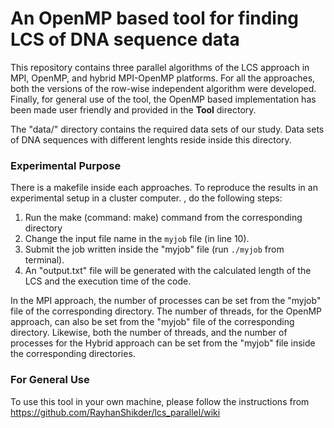# An OpenMP based tool for finding LCS of DNA sequence data
This repository contains three parallel algorithms of the LCS approach in MPI, OpenMP, and hybrid MPI-OpenMP platforms.
For all the approaches, both the versions of the row-wise independent algorithm were developed.
Finally, for general use of the tool, the OpenMP based implementation has been made user friendly and provided in the **Tool** directory.

The "data/" directory contains the required data sets of our study. Data sets of DNA sequences with different lenghts reside inside this directory.
### Experimental Purpose
There is a makefile inside each approaches. To reproduce the results in an experimental setup in a cluster computer. , do the following steps:
1. Run the make (command: make) command from the corresponding directory
2. Change the input file name in the `myjob` file (in line 10).
3. Submit the job written inside the "myjob" file (run `./myjob` from terminal).
4. An "output.txt" file will be generated with the calculated length of the LCS and the execution time of the code.

In the MPI approach, the number of processes can be set from the "myjob" file of the corresponding directory. The number of threads, for the OpenMP approach, can also be set from the "myjob" file of the corresponding directory. Likewise, both the number of threads, and the number of processes for the Hybrid approach can be set from the "myjob" file inside the corresponding directories.

### For General Use
To use this tool in your own machine, please follow the instructions from https://github.com/RayhanShikder/lcs_parallel/wiki


